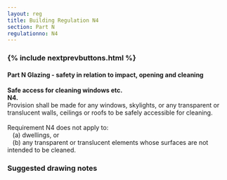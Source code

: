 ```yaml
---
layout: reg
title: Building Regulation N4
section: Part N
regulationno: N4
---
```


<div class="panel panel-primary">
  <div class="panel-heading">
    <h3 class="panel-title">
      {% include nextprevbuttons.html %}
        <h4>Part N Glazing - safety in relation to impact, opening and cleaning</h4>
    </h3>
  </div>
  <div class="panel-body">
    <p>
        <strong>Safe access for cleaning windows etc.</strong><br>
        <strong>N4.</strong><br>
            Provision shall be made for any windows, skylights, or any transparent or translucent walls, ceilings or roofs to be safely accessible for cleaning.<br><br>
            Requirement N4 does not apply to:<br>
            &nbsp;&nbsp;&nbsp;(a) dwellings, or<br>
            &nbsp;&nbsp;&nbsp;(b) any transparent or translucent elements whose surfaces are not intended to be cleaned.
    </p>
  </div>
</div>



### Suggested drawing notes